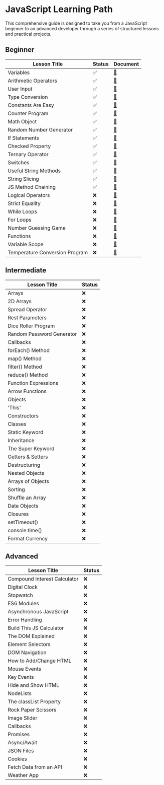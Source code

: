# JavaScript Learning Path

This comprehensive guide is designed to take you from a JavaScript beginner to an advanced developer through a series of structured lessons and practical projects.

## Beginner

| Lesson Title                          | Status | Document                                |
|---------------------------------------|--------|------------------------------------|
| Variables                             |✅|[📄](./01_Beginner/01_variables/README.md)|
| Arithmetic Operators                  |✅|[📄](./01_Beginner/02_arithmetic-operators/README.md)|
| User Input                            |✅|[📄](./01_Beginner/03_user-input/README.md)|
| Type Conversion                       |✅|[📄](./01_Beginner/04_type-conversion/README.md)|
| Constants Are Easy                    |✅|[📄](./01_Beginner/05_constants/README.md)|
| Counter Program                       |✅|[📄](./01_Beginner/06_counter-program/README.md)|
| Math Object                           |✅|[📄](./01_Beginner/07_math-object/README.md)|
| Random Number Generator               |✅|[📄](./01_Beginner/08_random-number-generator/README.md)|
| If Statements                         |✅|[📄](./01_Beginner/09_if-statements/README.md)|
| Checked Property                      |✅|[📄](./01_Beginner/10_checked-property/README.md)|
| Ternary Operator                      |✅|[📄](./01_Beginner/11_ternary-operator/README.md)|
| Switches                              |✅|[📄](./01_Beginner/12_switches/README.md)|
| Useful String Methods                 |✅|[📄](./01_Beginner/13_strings-methods/README.md)|
| String Slicing                        |✅|[📄](./01_Beginner/14_string-slices/README.md)|
| JS Method Chaining                    |✅|[📄](./01_Beginner/15_method-chaining/README.md)|
| Logical Operators                     |❌|[📄](./01_Beginner/01_variables/README.md)|
| Strict Equality                       |❌|[📄](./01_Beginner/01_variables/README.md)|
| While Loops                           |❌|[📄](./01_Beginner/01_variables/README.md)|
| For Loops                             |❌|[📄](./01_Beginner/01_variables/README.md)|
| Number Guessing Game                  |❌|[📄](./01_Beginner/01_variables/README.md)|
| Functions                             |❌|[📄](./01_Beginner/01_variables/README.md)|
| Variable Scope                        |❌|[📄](./01_Beginner/01_variables/README.md)|
| Temperature Conversion Program        |❌|[📄](./01_Beginner/01_variables/README.md)|

## Intermediate

| Lesson Title                           | Status |
|----------------------------------------|--------|
| Arrays                                 |❌|
| 2D Arrays                              |❌|
| Spread Operator                        |❌|
| Rest Parameters                        |❌|
| Dice Roller Program                    |❌|
| Random Password Generator              |❌|
| Callbacks                              |❌|
| forEach() Method                       |❌|
| map() Method                           |❌|
| filter() Method                        |❌|
| reduce() Method                        |❌|
| Function Expressions                   |❌|
| Arrow Functions                        |❌|
| Objects                                |❌|
| 'This'                                 |❌|
| Constructors                           |❌|
| Classes                                |❌|
| Static Keyword                         |❌|
| Inheritance                            |❌|
| The Super Keyword                      |❌|
| Getters & Setters                      |❌|
| Destructuring                          |❌|
| Nested Objects                         |❌|
| Arrays of Objects                      |❌|
| Sorting                                |❌|
| Shuffle an Array                       |❌|
| Date Objects                           |❌|
| Closures                               |❌|
| setTimeout()                           |❌|
| console.time()                         |❌|
| Format Currency                        |❌|

## Advanced

| Lesson Title                          | Status |
|---------------------------------------|--------|
| Compound Interest Calculator          |❌|
| Digital Clock                         |❌|
| Stopwatch                             |❌|
| ES6 Modules                           |❌|
| Asynchronous JavaScript               |❌|
| Error Handling                        |❌|
| Build This JS Calculator              |❌|
| The DOM Explained                     |❌|
| Element Selectors                     |❌|
| DOM Navigation                        |❌|
| How to Add/Change HTML                |❌|
| Mouse Events                          |❌|
| Key Events                            |❌|
| Hide and Show HTML                    |❌|
| NodeLists                             |❌|
| The classList Property                |❌|
| Rock Paper Scissors                   |❌|
| Image Slider                          |❌|
| Callbacks                             |❌|
| Promises                              |❌|
| Async/Await                           |❌|
| JSON Files                            |❌|
| Cookies                               |❌|
| Fetch Data from an API                |❌|
| Weather App                           |❌|